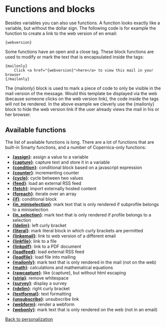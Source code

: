 # Functions and blocks

Besides variables you can also use functions. A function looks exactly like
a variable, but without the dollar sign. The following code is for example
the function to create a link to the web version of en email:

    {webversion}

Some functions have an open and a close tag. These block functions are used
to modify or mark the text that is encapsulated inside the tags:

    {mailonly}
        Click <a href="{webversion}">here</a> to view this mail in your browser
    {/mailonly}

The {mailonly} block is used to mark a piece of code to only be visible in 
the mail version of the message. Would this template be displayed via the
web (because someone clicks on the web version link), the code inside the 
tags will not be rendered. In the above example we cleverly use the {mailonly}
block to hide the web version link if the user already views the mail in his
or her browser.
    
## Available functions

The list of available functions is long. There are a lot of functions that 
are built-in Smarty functions, and a number of Copernica-only functions:

* **[{assign}](./personalization-functions-assign)**: assign a value to a variable
* **[{capture}](./personalization-functions-capture)**: capture text and store it in a variable
* **[{condition}](./personalization-functions-condition)**: conditional block based on a javascript expression
* **[{counter}](./personalization-functions-counter)**: incrementing counter
* **[{cycle}](./personalization-functions-cycle)**: cycle between two values
* **[{feed}](./personalization-functions-feed)**: load an external RSS feed
* **[{fetch}](./personalization-functions-fetch)**: import externally hosted content
* **[{foreach}](./personalization-functions-foreach)**: iterate over an array
* **[{if}](./personalization-functions-if)**: conditional block
* **[{in_miniselection}](./personalization-functions-in_miniselection)**: mark text that is only rendered if subprofile belongs to a miniselection
* **[{in_selection}](./personalization-functions-in_selection)**: mark text that is only rendered if profile belongs to a selection
* **[{ldelim}](./personalization-functions-ldelim)**: left curly bracket
* **[{literal}](./personalization-functions-literal)**: mark literal block in which curly brackets are permitted
* **[{linkemail}](./personalization-functions-linkemail)**: link to web version of a different email
* **[{linkfile}](./personalization-functions-linkfile)**: link to a file
* **[{linkpdf}](./personalization-functions-linkpdf)**: link to a PDF document
* **[{loadfeed}](./personalization-functions-loadfeed)**: load external RSS feed
* **[{loadfile}](./personalization-functions-loadfile)**: load file into mailing
* **[{mailonly}](./personalization-functions-mailonly)**: mark text that is only rendered in the mail (not on the web)
* **[{math}](./personalization-functions-math)**: calculations and mathematical equations
* **[{rawcapture}](./personalization-functions-rawcapture)**: like {capture}, but without html escaping
* **[{strip}](./personalization-functions-strip)**: remove whitespace
* **[{survey}](./personalization-functions-survey)**: display a survey
* **[{rdelim}](./personalization-functions-rdelim)**: right curly bracket
* **[{textformat}](./personalization-functions-textform)**: text formatting
* **[{unsubscribe}](./personalization-functions-unsubscribe)**: unsubscribe link
* **[{webform}](./personalization-functions-webform)**: render a webform
* **[{webonly}](./personalization-functions-webonly)**: mark text that is only rendered on the web (not in an email)

[Back to personalization](./personalization)
